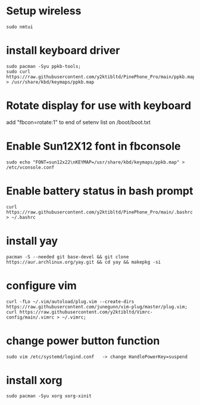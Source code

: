 # Setup wireless
    sudo nmtui

# install keyboard driver
    sudo pacman -Syu ppkb-tools;
    sudo curl https://raw.githubusercontent.com/y2ktibltd/PinePhone_Pro/main/ppkb.map > /usr/share/kbd/keymaps/ppkb.map
    
# Rotate display for use with keyboard
 add "fbcon=rotate:1" to end of setenv list on /boot/boot.txt
    
# Enable Sun12X12 font in fbconsole
    sudo echo "FONT=sun12x22\nKEYMAP=/usr/share/kbd/keymaps/ppkb.map" > /etc/vconsole.conf

# Enable battery status in bash prompt
    curl https://raw.githubusercontent.com/y2ktibltd/PinePhone_Pro/main/.bashrc > ~/.bashrc

# install yay
    pacman -S --needed git base-devel && git clone https://aur.archlinux.org/yay.git && cd yay && makepkg -si

# configure vim
    curl -fLo ~/.vim/autoload/plug.vim --create-dirs https://raw.githubusercontent.com/junegunn/vim-plug/master/plug.vim;
    curl https://raw.githubusercontent.com/y2ktibltd/Vimrc-config/main/.vimrc > ~/.vimrc;

# change power button function
    sudo vim /etc/systemd/logind.conf   -> change HandlePowerKey=suspend

# install xorg
    sudo pacman -Syu xorg xorg-xinit
    
